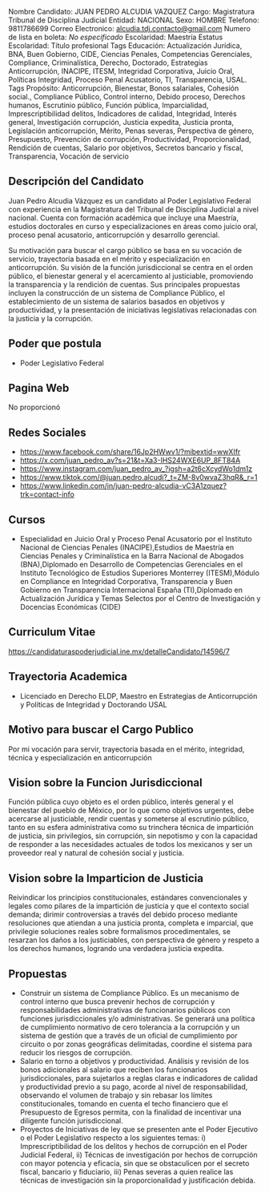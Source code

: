 Nombre Candidato: JUAN PEDRO ALCUDIA VAZQUEZ
Cargo: Magistratura Tribunal de Disciplina Judicial
Entidad: NACIONAL
Sexo: HOMBRE
Telefono: 9811786699
Correo Electronico: alcudia.tdj.contacto@gmail.com
Numero de lista en boleta: *No especificado*
Escolaridad: Maestría
Estatus Escolaridad: Título profesional
Tags Educación: Actualización Jurídica, BNA, Buen Gobierno, CIDE, Ciencias Penales, Competencias Gerenciales, Compliance, Criminalística, Derecho, Doctorado, Estrategias Anticorrupción, INACIPE, ITESM, Integridad Corporativa, Juicio Oral, Políticas Integridad, Proceso Penal Acusatorio, TI, Transparencia, USAL.
Tags Propósito: Anticorrupción, Bienestar, Bonos salariales, Cohesión social., Compliance Público, Control interno, Debido proceso, Derechos humanos, Escrutinio público, Función pública, Imparcialidad, Imprescriptibilidad delitos, Indicadores de calidad, Integridad, Interés general, Investigación corrupción, Justicia expedita, Justicia pronta, Legislación anticorrupción, Mérito, Penas severas, Perspectiva de género, Presupuesto, Prevención de corrupción, Productividad, Proporcionalidad, Rendición de cuentas, Salario por objetivos, Secretos bancario y fiscal, Transparencia, Vocación de servicio


## Descripción del Candidato 

Juan Pedro Alcudia Vázquez es un candidato al Poder Legislativo Federal con experiencia en la Magistratura del Tribunal de Disciplina Judicial a nivel nacional. Cuenta con formación académica que incluye una Maestría, estudios doctorales en curso y especializaciones en áreas como juicio oral, proceso penal acusatorio, anticorrupción y desarrollo gerencial.

Su motivación para buscar el cargo público se basa en su vocación de servicio, trayectoria basada en el mérito y especialización en anticorrupción. Su visión de la función jurisdiccional se centra en el orden público, el bienestar general y el acercamiento al justiciable, promoviendo la transparencia y la rendición de cuentas. Sus principales propuestas incluyen la construcción de un sistema de Compliance Público, el establecimiento de un sistema de salarios basados en objetivos y productividad, y la presentación de iniciativas legislativas relacionadas con la justicia y la corrupción.


## Poder que postula

- Poder Legislativo Federal


## Pagina Web

No proporcionó


## Redes Sociales

- https://www.facebook.com/share/16Jp2HWwv1/?mibextid=wwXIfr
- https://x.com/juan_pedro_av?s=21&t=Xa3-IHS24WXE6UP_8FT84A
- https://www.instagram.com/juan_pedro_av_?igsh=a2t6cXcydWo1dm1z
- https://www.tiktok.com/@juan.pedro.alcudi?_t=ZM-8v0wvaZ3hqR&_r=1
- https://www.linkedin.com/in/juan-pedro-alcudia-vC3A1zquez?trk=contact-info


## Cursos

- Especialidad en Juicio Oral y Proceso Penal Acusatorio por el Instituto Nacional de Ciencias Penales (INACIPE),Estudios de Maestría en Ciencias Penales y Criminalística en la Barra Nacional de Abogados (BNA),Diplomado en Desarrollo de Competencias Gerenciales en el Instituto Tecnológico de Estudios Superiores Monterrey (ITESM),Módulo en Compliance en Integridad Corporativa, Transparencia y Buen Gobierno en Transparencia Internacional España (TI),Diplomado en Actualización Jurídica y Temas Selectos por el Centro de Investigación y Docencias Económicas (CIDE)


## Curriculum Vitae

https://candidaturaspoderjudicial.ine.mx/detalleCandidato/14596/7


## Trayectoria Academica

- Licenciado en Derecho ELDP, Maestro en Estrategias de Anticorrupción y Políticas de Integridad y Doctorando USAL


## Motivo para buscar el Cargo Publico

Por mi vocación para servir, trayectoria basada en el mérito, integridad, técnica y especialización en anticorrupción


## Vision sobre la Funcion Jurisdiccional

Función pública cuyo objeto es el orden público, interés general y el bienestar del pueblo de México, por lo que como objetivos urgentes, debe acercarse al justiciable, rendir cuentas y someterse al escrutinio público, tanto en su esfera administrativa como su trinchera técnica de impartición de justicia, sin privilegios, sin corrupción, sin nepotismo y con la capacidad de responder a las necesidades actuales de todos los mexicanos y ser un proveedor real y natural de cohesión social y justicia.


## Vision sobre la Imparticion de Justicia

Reivindicar los principios constitucionales, estándares convencionales y legales como pilares de la impartición de justicia y que el contexto social demanda; dirimir controversias a través del debido proceso mediante resoluciones que atiendan a una justicia pronta, completa e imparcial, que privilegie soluciones reales sobre formalismos procedimentales, se resarzan los daños a los justiciables, con perspectiva de género y respeto a los derechos humanos, logrando una verdadera justicia expedita.


## Propuestas

- Construir un sistema de Compliance Público. Es un mecanismo de control interno que busca prevenir hechos de corrupción y responsabilidades administrativas de funcionarios públicos con funciones jurisdiccionales y/o administrativas. Se generará una política de cumplimiento normativo de cero tolerancia a la corrupción y un sistema de gestión que a través de un oficial de cumplimiento por circuito o por zonas geográficas delimitadas, coordine el sistema para reducir los riesgos de corrupción.
- Salario en torno a objetivos y productividad. Análisis y revisión de los bonos adicionales al salario que reciben los funcionarios jurisdiccionales, para sujetarlos a reglas claras e indicadores de calidad y productividad previo a su pago, acorde al nivel de responsabilidad, observando el volumen de trabajo y sin rebasar los límites constitucionales, tomando en cuenta el techo financiero que el Presupuesto de Egresos permita, con la finalidad de incentivar una diligente función jurisdiccional.
- Proyectos de Iniciativas de ley que se presenten ante el Poder Ejecutivo o el Poder Legislativo respecto a los siguientes temas: i) Imprescriptibilidad de los delitos y hechos de corrupción en el Poder Judicial Federal, ii) Técnicas de investigación por hechos de corrupción con mayor potencia y eficacia, sin que se obstaculicen por el secreto fiscal, bancario y fiduciario, iii) Penas severas a quien realice las técnicas de investigación sin la proporcionalidad y justificación debida.

